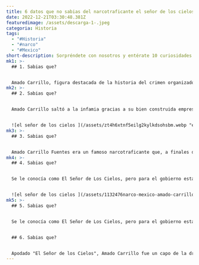 ```yaml
---
title: 6 datos que no sabias del narcotraficante el señor de los cielos
date: 2022-12-21T03:30:48.381Z
featuredimage: /assets/descarga-1-.jpeg
categoria: Historia
tags:
  - "#Historia"
  - "#narco"
  - "#Mexico"
short-description: Sorpréndete con nosotros y entérate 10 curiosidades del señor de los cielos
mk1: >-
  ## 1﻿. Sabias que?


  Amado Carrillo, figura destacada de la historia del crimen organizado en México, fue un poderoso traficante de cocaína y líder del cártel de Juárez. Se ganó el siniestro apodo de "El Señor de los Cielos" porque utilizaba una flota de aviones para transportar sus cargamentos de droga por todo México y más allá del país. Aunque misteriosas circunstancias enturbiaron la causa oficial de la muerte de Carrillo, se sabe que falleció el 4 de junio de 1997 mientras se sometía a cirugía plástica para modificar su aspecto. Tanto en vida como en muerte, siguió siendo una figura enigmática pero importante entre los narcotraficantes, y las autoridades calculan que su imperio había amasado un total de 25.000 millones de dólares antes de su fallecimiento.
mk2: >-
  ## 2﻿. Sabias que?


  Amado Carrillo saltó a la infamia gracias a su bien construida empresa de tráfico de drogas. A finales de los 80 y principios de los 90, cargueros ilegales transportaron cantidades considerables de estupefacientes como marihuana, cocaína y opiáceos a EEUU desde México. Sin embargo, fue su apodo de "El Señor de los Cielos" lo que realmente le situó en una liga propia. Tenía una flota de aviones Boeing biturbina de 68 plazas y aviones tipo Caravelley, ¡cada uno capaz de transportar hasta seis toneladas de droga en un solo vuelo! No es de extrañar que se ganara tal título: ¡debía de ser un espectáculo impresionante ver todos esos aviones volando por el cielo repletos de mercancías ilícitas!


  ![el señor de los cielos ](/assets/zt4h6xtnf5eilg2kylkdsohsbm.webp "el señor de los cielos ")
mk3: >-
  ## 3. Sabias que?


  Amado Carrillo Fuentes era un famoso narcotraficante que, a finales de los años ochenta, abandonó su hogar en Ojinaga y se trasladó a Ciudad Juárez. Adoptando el alias de "El Señor de los Cielos", se hizo con el anonimato total mientras construía gradualmente un cártel cada vez más rentable, con unos ingresos que la DEA estimaba en hasta 200 millones de dólares semanales. No sólo aumentó considerablemente el tráfico de cocaína, sino que también se diversificó y traficó con heroína. Su atrevida personalidad le granjeó la admiración de las masas del hampa y también cierta notoriedad entre los ciudadanos de a pie. Finalmente, su imperio se disolvió tras su muerte, aunque su influencia perdura, dejando un oscuro legado político que sigue teniendo repercusiones hoy en día.
mk4: >-
  ## 4. Sabias que?


  Se le conocía como El Señor de Los Cielos, pero para el gobierno estadounidense Amado Carrillo era una fuerza importante en las operaciones de narcotráfico entre México y Colombia a principios de la década de 1990.  Como líder del cártel de Juárez, se calcula que Carrillo manejaba un asombroso 60 por ciento de toda la cocaína colombiana que entraba en Estados Unidos a través de México, lo que hacía a su organización responsable de cuatro veces más envíos que sus competidores juntos. Su estilo único de dirigir una operación geográficamente dispersa le ayudó a convertirse en uno de los capos de la droga con más éxito del mundo, hasta que la tragedia acabó con su liderazgo en 1997.


  ![el señor de los cielos ](/assets/1132476narco-mexico-amado-carrillo-sigue-vivojpg.jpg "el señor de los cielos ")
mk5: >-
  ## 5﻿. Sabias que?


  Se le conocía como El Señor de Los Cielos, pero para el gobierno estadounidense Amado Carrillo era una fuerza importante en las operaciones de narcotráfico entre México y Colombia a principios de la década de 1990.  Como líder del cártel de Juárez, se calcula que Carrillo manejaba un asombroso 60 por ciento de toda la cocaína colombiana que entraba en Estados Unidos a través de México, lo que hacía a su organización responsable de cuatro veces más envíos que sus competidores juntos. Su estilo único de dirigir una operación geográficamente dispersa le ayudó a convertirse en uno de los capos de la droga con más éxito del mundo, hasta que la tragedia acabó con su liderazgo en 1997.


  ## 6﻿. Sabias que?


  Apodado "El Señor de los Cielos", Amado Carrillo fue un capo de la droga mexicano que gobernó el cártel de Juárez en los años 90. Hizo su fortuna enviando toneladas de cocaína colombiana en múltiples aviones a distintos destinos de EEUU y Europa. La DEA y la revista Forbes afirman que, a lo largo de sus 17 años de carrera como narcotraficante, consiguió amasar un imperio empresarial y propiedades por valor de unos 25.000 millones de dólares. Aunque su vida tuvo un final abrupto al morir durante una operación de cirugía plástica en 1997, algunos mexicanos lo consideran un héroe. Se le recuerda por ser un hombre generoso que creó numerosas escuelas y orfanatos por todo México.
---
```

